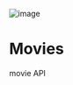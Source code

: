 ![image](https://github.com/salmaayad0/Movies/assets/117774174/5c082e7f-d950-4f4f-9ba0-0b0a391d6726)

# Movies
movie API 
